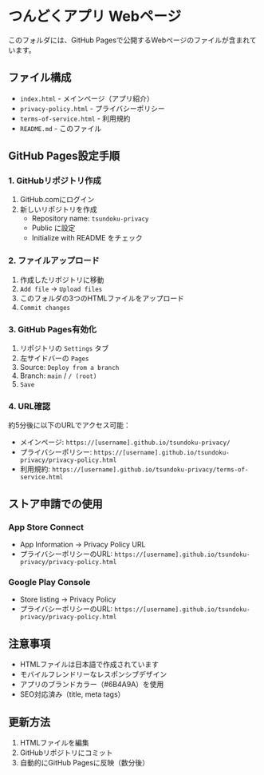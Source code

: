 # つんどくアプリ Webページ

このフォルダには、GitHub Pagesで公開するWebページのファイルが含まれています。

## ファイル構成

- `index.html` - メインページ（アプリ紹介）
- `privacy-policy.html` - プライバシーポリシー
- `terms-of-service.html` - 利用規約
- `README.md` - このファイル

## GitHub Pages設定手順

### 1. GitHubリポジトリ作成
1. GitHub.comにログイン
2. 新しいリポジトリを作成
   - Repository name: `tsundoku-privacy`
   - Public に設定
   - Initialize with README をチェック

### 2. ファイルアップロード
1. 作成したリポジトリに移動
2. `Add file` → `Upload files`
3. このフォルダの3つのHTMLファイルをアップロード
4. `Commit changes`

### 3. GitHub Pages有効化
1. リポジトリの `Settings` タブ
2. 左サイドバーの `Pages`
3. Source: `Deploy from a branch`
4. Branch: `main` / `/ (root)`
5. `Save`

### 4. URL確認
約5分後に以下のURLでアクセス可能：
- メインページ: `https://[username].github.io/tsundoku-privacy/`
- プライバシーポリシー: `https://[username].github.io/tsundoku-privacy/privacy-policy.html`
- 利用規約: `https://[username].github.io/tsundoku-privacy/terms-of-service.html`

## ストア申請での使用

### App Store Connect
- App Information → Privacy Policy URL
- プライバシーポリシーのURL: `https://[username].github.io/tsundoku-privacy/privacy-policy.html`

### Google Play Console
- Store listing → Privacy Policy
- プライバシーポリシーのURL: `https://[username].github.io/tsundoku-privacy/privacy-policy.html`

## 注意事項

- HTMLファイルは日本語で作成されています
- モバイルフレンドリーなレスポンシブデザイン
- アプリのブランドカラー（#6B4A9A）を使用
- SEO対応済み（title, meta tags）

## 更新方法

1. HTMLファイルを編集
2. GitHubリポジトリにコミット
3. 自動的にGitHub Pagesに反映（数分後）